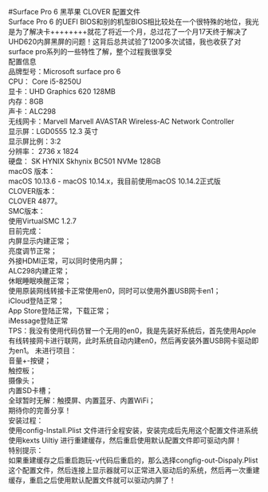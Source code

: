 #Surface Pro 6 黑苹果  CLOVER 配置文件</br>
Surface Pro 6 的UEFI BIOS和别的机型BIOS相比较处在一个很特殊的地位，我光是为了解决卡++++++++就花了将近一个月，总过花了一个月17天终于解决了UHD620内屏黑屏的问题！这背后总共试验了1200多次试错，我也收获了对surface pro系列的一些特性了解，整个过程我很享受</br>
配置信息</br>
品牌型号：Microsoft surface pro 6</br>
CPU： Core i5-8250U</br>
显卡：UHD Graphics 620 128MB</br>
内存：8GB</br>
声卡：ALC298</br>
无线网卡：Marvell Marvell AVASTAR Wireless-AC Network Controller</br>
显示屏：LGD0555 12.3 英寸</br>
显示屏比例：3:2</br>
分辨率： 2736 x 1824</br>
硬盘：	SK HYNIX Skhynix BC501 NVMe 128GB</br>
macOS 版本：</br>
macOS 10.13.6 - macOS 10.14.x，我目前使用macOS 10.14.2正式版</br>
CLOVER版本：</br>
CLOVER 4877。</br>
SMC版本：</br>
使用VirtualSMC 1.2.7</br>
目前完成：</br>
内屏显示内建正常；</br>
亮度调节正常；</br>
外接HDMI正常，可以同时使用内屏；</br>
ALC298内建正常；</br>
休眠睡眠唤醒正常；</br>
使用原装网线转接卡正常使用en0，同时可以使用外置USB网卡en1；</br>
iCloud登陆正常；</br>
App Store登陆正常，下载正常；</br>
iMessage登陆正常</br>
TPS：我没有使用代码仿冒一个无用的en0，我是先装好系统后，首先使用Apple 有线转接网卡进行联网，此时系统自动内建en0，然后再安装外置USB网卡驱动即为en1。
未进行项目：</br>
音量+-按键；</br>
触控板；</br>
摄像头；</br>
内置SD卡槽；</br>
全球暂时无解：触摸屏、内置蓝牙、内置WiFi；</br>
期待你的完善分享！</br>
安装过程：</br>
使用config-Install.Plist 文件进行全程安装，安装完成后先用这个配置文件进系统使用kexts Uiltiy 进行重建缓存，然后重启使用默认配置文件即可驱动内屏！</br>
特别提示：</br>
如果重建缓存之后重启跑玩-v代码后重启的，那么选择congfig-out-Dispaly.Plist 这个配置文件，然后连接上显示器就可以正常进入驱动后的系统，然后再一次重建缓存，重启之后使用默认配置文件就可以驱动内屏了！</br>
